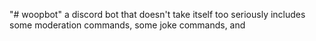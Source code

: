 "# woopbot" 
a discord bot that doesn't take itself too seriously
includes some moderation commands, some joke commands, and 